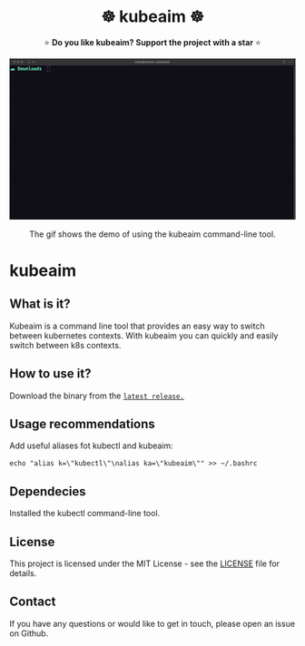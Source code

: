<h1 align="center">☸️ kubeaim ☸️</h1>
<p align="center">
⭐️ <strong>Do you like kubeaim? Support the project with a star</strong> ⭐️
</p>
<p align="center">
    <img src='https://github.com/achelak/kubeaim/blob/main/img/kubeaim_demo.gif'>
    <p align="center">
        The gif shows the demo of using the kubeaim command-line tool.
    </p>
</p>

# kubeaim
## What is it?

Kubeaim is a command line tool that provides an easy way to switch between kubernetes contexts. With kubeaim you can quickly and easily switch between k8s contexts.

## How to use it?

Download the binary from the [`latest release.`](https://github.com/achelak/kubeaim/releases)

## Usage recommendations
Add useful aliases fot kubectl and kubeaim:
```
echo "alias k=\"kubectl\"\nalias ka=\"kubeaim\"" >> ~/.bashrc
```

## Dependecies
Installed the kubectl command-line tool. 

## License

This project is licensed under the MIT License - see the [LICENSE](LICENSE) file for details.

## Contact

If you have any questions or would like to get in touch, please open an issue on Github.
